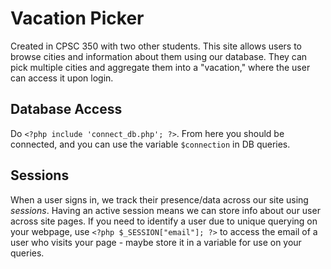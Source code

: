 # Vacation Picker

Created in CPSC 350 with two other students. This site allows users to browse cities and information about them using our database. They can pick multiple cities and aggregate them into a "vacation," where the user can access it upon login.

## Database Access
Do `<?php include 'connect_db.php'; ?>`. From here you should be connected, and you can use the variable `$connection` in DB queries.

## Sessions
When a user signs in, we track their presence/data across our site using _sessions_. Having an active session means we can store info about our user across site pages.
If you need to identify a user due to unique querying on your webpage, use `<?php $_SESSION["email"]; ?>` to access the email of a user who visits your page - maybe store it in a variable for use on your queries.

